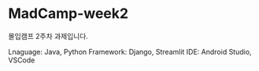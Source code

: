 # MadCamp-week2
몰입캠프 2주차 과제입니다.

Lnaguage: Java, Python
Framework: Django, Streamlit
IDE: Android Studio, VSCode
